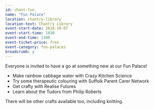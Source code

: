 ```yaml
---
id: chant-fun
name: "Fun Palace"
location: chantry-library
location-text: Chantry Library
event-start-date: 2018-10-07
event-start-time: 1030
event-end-time: 1300
event-ticket-price: free
event-category: fun-palaces
breadcrumb: y
---
```


Everyone is invited to have a go at something new at our Fun Palace!

* Make rainbow cabbage water with Crazy Kitchen Science
* Try some therapeutic colouring with Suffolk Parent Carer Network
* Get crafty with Realise Futures
* Learn about the Tudors from Philip Roberts

There will be other crafts available too, including knitting.
